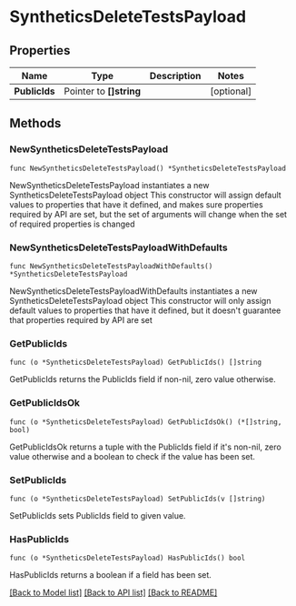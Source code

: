 # SyntheticsDeleteTestsPayload

## Properties

Name | Type | Description | Notes
------------ | ------------- | ------------- | -------------
**PublicIds** | Pointer to **[]string** |  | [optional] 

## Methods

### NewSyntheticsDeleteTestsPayload

`func NewSyntheticsDeleteTestsPayload() *SyntheticsDeleteTestsPayload`

NewSyntheticsDeleteTestsPayload instantiates a new SyntheticsDeleteTestsPayload object
This constructor will assign default values to properties that have it defined,
and makes sure properties required by API are set, but the set of arguments
will change when the set of required properties is changed

### NewSyntheticsDeleteTestsPayloadWithDefaults

`func NewSyntheticsDeleteTestsPayloadWithDefaults() *SyntheticsDeleteTestsPayload`

NewSyntheticsDeleteTestsPayloadWithDefaults instantiates a new SyntheticsDeleteTestsPayload object
This constructor will only assign default values to properties that have it defined,
but it doesn't guarantee that properties required by API are set

### GetPublicIds

`func (o *SyntheticsDeleteTestsPayload) GetPublicIds() []string`

GetPublicIds returns the PublicIds field if non-nil, zero value otherwise.

### GetPublicIdsOk

`func (o *SyntheticsDeleteTestsPayload) GetPublicIdsOk() (*[]string, bool)`

GetPublicIdsOk returns a tuple with the PublicIds field if it's non-nil, zero value otherwise
and a boolean to check if the value has been set.

### SetPublicIds

`func (o *SyntheticsDeleteTestsPayload) SetPublicIds(v []string)`

SetPublicIds sets PublicIds field to given value.

### HasPublicIds

`func (o *SyntheticsDeleteTestsPayload) HasPublicIds() bool`

HasPublicIds returns a boolean if a field has been set.


[[Back to Model list]](../README.md#documentation-for-models) [[Back to API list]](../README.md#documentation-for-api-endpoints) [[Back to README]](../README.md)


